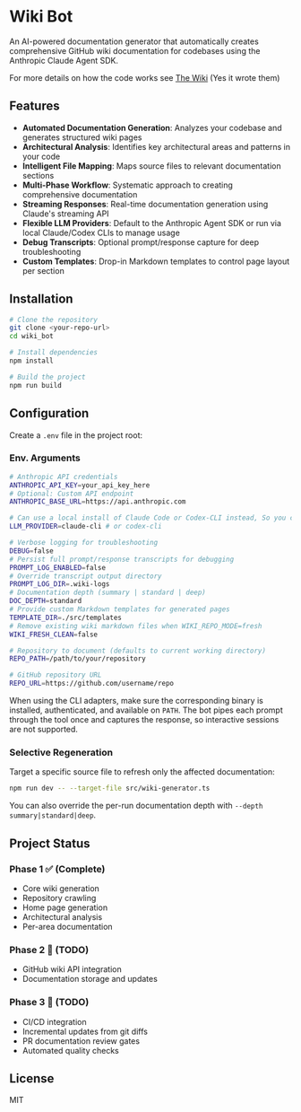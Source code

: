 # Wiki Bot

An AI-powered documentation generator that automatically creates comprehensive GitHub wiki documentation for codebases using the Anthropic Claude Agent SDK.

For more details on how the code works see [The Wiki](https://github.com/Chris-Cullins/wiki_bot/wiki) (Yes it wrote them)

## Features

- **Automated Documentation Generation**: Analyzes your codebase and generates structured wiki pages
- **Architectural Analysis**: Identifies key architectural areas and patterns in your code
- **Intelligent File Mapping**: Maps source files to relevant documentation sections
- **Multi-Phase Workflow**: Systematic approach to creating comprehensive documentation
- **Streaming Responses**: Real-time documentation generation using Claude's streaming API
- **Flexible LLM Providers**: Default to the Anthropic Agent SDK or run via local Claude/Codex CLIs to manage usage
- **Debug Transcripts**: Optional prompt/response capture for deep troubleshooting
- **Custom Templates**: Drop-in Markdown templates to control page layout per section

## Installation

```bash
# Clone the repository
git clone <your-repo-url>
cd wiki_bot

# Install dependencies
npm install

# Build the project
npm run build
```

## Configuration

Create a `.env` file in the project root:

### Env. Arguments
```bash
# Anthropic API credentials
ANTHROPIC_API_KEY=your_api_key_here
# Optional: Custom API endpoint
ANTHROPIC_BASE_URL=https://api.anthropic.com

# Can use a local install of Claude Code or Codex-CLI instead, So you can use your subscription
LLM_PROVIDER=claude-cli # or codex-cli

# Verbose logging for troubleshooting
DEBUG=false
# Persist full prompt/response transcripts for debugging
PROMPT_LOG_ENABLED=false
# Override transcript output directory
PROMPT_LOG_DIR=.wiki-logs
# Documentation depth (summary | standard | deep)
DOC_DEPTH=standard
# Provide custom Markdown templates for generated pages
TEMPLATE_DIR=./src/templates
# Remove existing wiki markdown files when WIKI_REPO_MODE=fresh
WIKI_FRESH_CLEAN=false

# Repository to document (defaults to current working directory)
REPO_PATH=/path/to/your/repository

# GitHub repository URL
REPO_URL=https://github.com/username/repo
```

When using the CLI adapters, make sure the corresponding binary is installed, authenticated, and available on `PATH`. The bot pipes each prompt through the tool once and captures the response, so interactive sessions are not supported.

### Selective Regeneration

Target a specific source file to refresh only the affected documentation:

```bash
npm run dev -- --target-file src/wiki-generator.ts
```

You can also override the per-run documentation depth with `--depth summary|standard|deep`.


## Project Status

### Phase 1 ✅ (Complete)
- Core wiki generation
- Repository crawling
- Home page generation
- Architectural analysis
- Per-area documentation

### Phase 2 🚧 (TODO)
- GitHub wiki API integration
- Documentation storage and updates

### Phase 3 🚧 (TODO)
- CI/CD integration
- Incremental updates from git diffs
- PR documentation review gates
- Automated quality checks

## License

MIT
